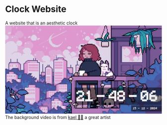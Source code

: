 # Clock Website
A website that is an aesthetic clock  
<img src = "./schreenShotsOfThePage/screenshotOfThePage15-12-2023.png">  
The background video is from [kael 🌱🔋](https://twitter.com/kael333_) a great artist